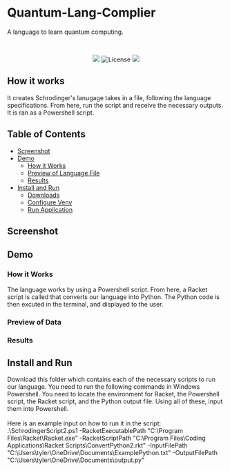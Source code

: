 # Quantum-Lang-Complier
A language to learn quantum computing.

<br>
<p align="center">
  <a alt="Contributors"> <img src="https://img.shields.io/badge/Contributors-4-blue" /></a>
  <img src="https://img.shields.io/badge/Development_Stage-Beta-orange"
  <a href="https://github.com/BabyKangaroo117/Frugl-APP/graphs/contributors" alt="License">
        <img src="https://img.shields.io/badge/License-MIT-green" /></a>
</p>

## How it works
It creates Schrodinger's lanugage takes in a file, following the language specifications. From here, run the script and receive the necessary outputs. It is ran as a Powershell script. 

## Table of Contents

- [Screenshot](#screenshot)
- [Demo](#demo)
  - [How it Works](#how-it-works)
  - [Preview of Language File](#preview-of-language-file)
  - [Results](#results)
- [Install and Run](#install-and-run)
  - [Downloads](#downloads)
  - [Configure Venv](#configure-venv)
  - [Run Application](#run-application)
 
## Screenshot

## Demo

### How it Works
The language works by using a Powershell script. From here, a Racket script is called that converts our language into Python. The Python code is then excuted in the terminal, and displayed to the user.


### Preview of Data

### Results

## Install and Run
Download this folder which contains each of the necessary scripts to run our language.
You need to run the following commands in Windows Powershell. You need to locate the environment for Racket, the Powershell script, the Racket script, and the Python output file. Using all of these, input them into Powershell. <br> <br>
Here is an example input on how to run it in the script: <br>
.\SchrodingerScript2.ps1 -RacketExecutablePath "C:\Program Files\Racket\Racket.exe" -RacketScriptPath "C:\Program Files\Coding Applications\Racket Scripts\ConvertPython2.rkt" -InputFilePath "C:\Users\tyler\OneDrive\Documents\ExamplePython.txt" -OutputFilePath "C:\Users\tyler\OneDrive\Documents\output.py"

